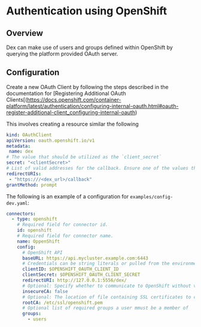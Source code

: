 # Authentication using OpenShift

## Overview

Dex can make use of users and groups defined within OpenShift by querying the platform provided OAuth server.

## Configuration

Create a new OAuth Client by following the steps described in the documentation for [Registering Additional OAuth Clients[(https://docs.openshift.com/container-platform/latest/authentication/configuring-internal-oauth.html#oauth-register-additional-client_configuring-internal-oauth)

This involves creating a resource similar the following

```yaml
kind: OAuthClient
apiVersion: oauth.openshift.io/v1
metadata:
 name: dex
# The value that should be utilized as the `client_secret`
secret: "<clientSecret>" 
# List of valid addresses for the callback. Ensure one of the values that are provided is `(dex issuer)/callback` 
redirectURIs:
 - "https:///<dex_url>/callback" 
grantMethod: prompt
```

The following is an example of a configuration for `examples/config-dev.yaml`:

```yaml
connectors:
  - type: openshift
    # Required field for connector id.
    id: openshift
    # Required field for connector name.
    name: OppenShift
    config:
      # OpenShift API
      baseURL: https://api.mycluster.example.com:6443
      # Credentials can be string literals or pulled from the environment.
      clientID: $OPENSHIFT_OAUTH_CLIENT_ID
      clientSecret: $OPENSHIFT_OAUTH_CLIENT_SECRET
      redirectURI: http://127.0.0.1:5556/dex/
      # Optional: Specify whether to communicate to OpenShift without validating SSL ceertificates
      insecureCA: false
      # Optional: The location of file containing SSL certificates to commmunicate to OpenShift
      rootCA: /etc/ssl/openshift.pem
      # Optional list of required groups a user mmust be a member of
      groups:
        - users

```